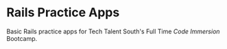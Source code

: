 # Rails Practice Apps

Basic Rails practice apps for Tech Talent South's Full Time *Code Immersion* Bootcamp.

